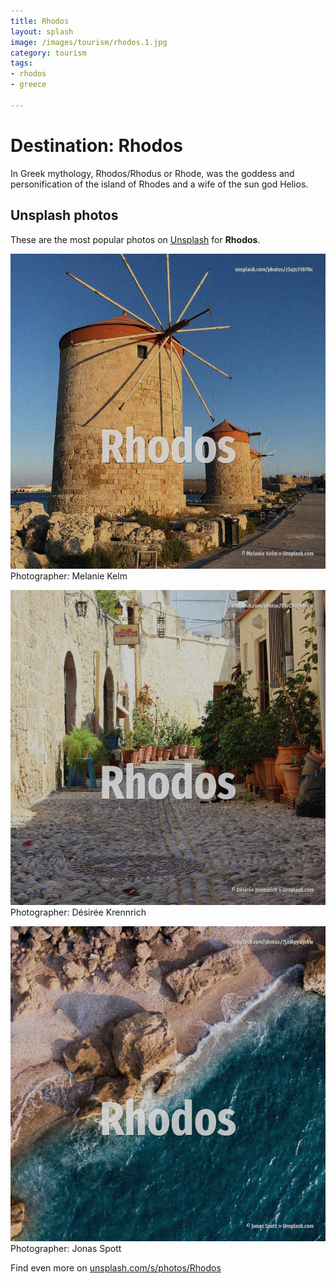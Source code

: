 ```yaml
---
title: Rhodos
layout: splash
image: /images/tourism/rhodos.1.jpg
category: tourism
tags:
- rhodos
- greece

---
```

# Destination: Rhodos

In Greek mythology, Rhodos/Rhodus  or Rhode, was the goddess and personification of the island of  Rhodes and a wife of the sun god Helios.    

 
## Unsplash photos
These are the most popular photos on [Unsplash](https://unsplash.com) for **Rhodos**.
 
![Rhodos](/images/tourism/rhodos.1.jpg)
Photographer:  Melanie Kelm
 
![Rhodos](/images/tourism/rhodos.2.jpg)
Photographer:  Désirée Krennrich
 
![Rhodos](/images/tourism/rhodos.3.jpg)
Photographer:  Jonas Spott
 
Find even more on [unsplash.com/s/photos/Rhodos](https://unsplash.com/s/photos/Rhodos)
 
